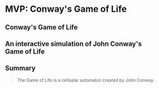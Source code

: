 # MVP: Conway's Game of Life

## Conway's Game of Life

## An interactive simulation of John Conway's Game of Life

## Summary

> The Game of Life is a cellualar automaton created by John Conway.
